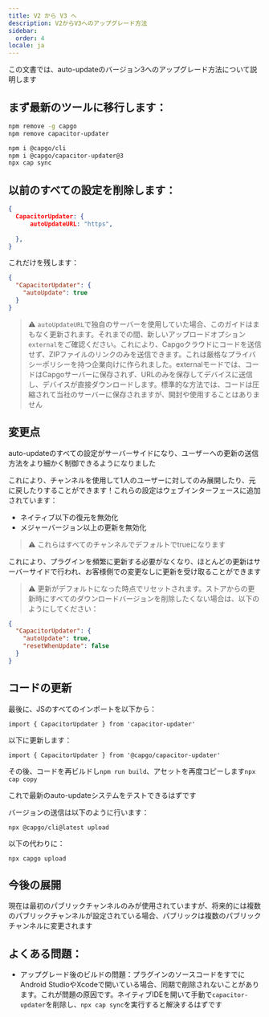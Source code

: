 ```yaml
---
title: V2 から V3 へ
description: V2からV3へのアップグレード方法
sidebar:
  order: 4
locale: ja
---
```


この文書では、auto-updateのバージョン3へのアップグレード方法について説明します

## まず最新のツールに移行します：

```bash
npm remove -g capgo
npm remove capacitor-updater

npm i @capgo/cli
npm i @capgo/capacitor-updater@3
npx cap sync
```

## 以前のすべての設定を削除します：

```json
{
  CapacitorUpdater: {
      autoUpdateURL: "https",
      
  },
}
```

これだけを残します：

```json
{
  "CapacitorUpdater": {
    "autoUpdate": true
  }
}
```

> ⚠️ `autoUpdateURL`で独自のサーバーを使用していた場合、このガイドはまもなく更新されます。それまでの間、新しいアップロードオプション`external`をご確認ください。これにより、Capgoクラウドにコードを送信せず、ZIPファイルのリンクのみを送信できます。これは厳格なプライバシーポリシーを持つ企業向けに作られました。externalモードでは、コードはCapgoサーバーに保存されず、URLのみを保存してデバイスに送信し、デバイスが直接ダウンロードします。標準的な方法では、コードは圧縮されて当社のサーバーに保存されますが、開封や使用することはありません

## 変更点

auto-updateのすべての設定がサーバーサイドになり、ユーザーへの更新の送信方法をより細かく制御できるようになりました

これにより、チャンネルを使用して1人のユーザーに対してのみ展開したり、元に戻したりすることができます！これらの設定はウェブインターフェースに追加されています：

* ネイティブ以下の復元を無効化
* メジャーバージョン以上の更新を無効化

> ⚠️ これらはすべてのチャンネルでデフォルトでtrueになります

これにより、プラグインを頻繁に更新する必要がなくなり、ほとんどの更新はサーバーサイドで行われ、お客様側での変更なしに更新を受け取ることができます

> ⚠️ 更新がデフォルトになった時点でリセットされます。ストアからの更新時にすべてのダウンロードバージョンを削除したくない場合は、以下のようにしてください：

```json
{
  "CapacitorUpdater": {
    "autoUpdate": true,
    "resetWhenUpdate": false
  }
}
```

## コードの更新

最後に、JSのすべてのインポートを以下から：

```
import { CapacitorUpdater } from 'capacitor-updater'
```

以下に更新します：

```
import { CapacitorUpdater } from '@capgo/capacitor-updater'
```

その後、コードを再ビルドし`npm run build`、アセットを再度コピーします`npx cap copy`

これで最新のauto-updateシステムをテストできるはずです

バージョンの送信は以下のように行います：

```
npx @capgo/cli@latest upload
```

以下の代わりに：

```
npx capgo upload
```

## 今後の展開

現在は最初のパブリックチャンネルのみが使用されていますが、将来的には複数のパブリックチャンネルが設定されている場合、パブリックは複数のパブリックチャンネルに変更されます

## よくある問題：

* アップグレード後のビルドの問題：プラグインのソースコードをすでにAndroid StudioやXcodeで開いている場合、同期で削除されないことがあります。これが問題の原因です。ネイティブIDEを開いて手動で`capacitor-updater`を削除し、`npx cap sync`を実行すると解決するはずです